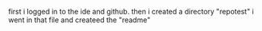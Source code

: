 first i logged in to the ide and github.
then i created a directory "repotest"
i went in that file and createed the "readme"